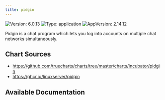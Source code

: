 ```yaml
---
title: pidgin
---
```


![Version: 6.0.13](https://img.shields.io/badge/Version-6.0.13-informational?style=flat-square) ![Type: application](https://img.shields.io/badge/Type-application-informational?style=flat-square) ![AppVersion: 2.14.12](https://img.shields.io/badge/AppVersion-2.14.12-informational?style=flat-square)

Pidgin is a chat program which lets you log into accounts on multiple chat networks simultaneously.

## Chart Sources

- https://github.com/truecharts/charts/tree/master/charts/incubator/pidgin
- https://ghcr.io/linuxserver/pidgin

## Available Documentation

